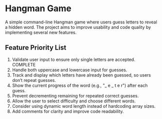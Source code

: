 # Hangman Game

A simple command-line Hangman game where users guess letters to reveal a hidden word. The project aims to improve usability and code quality by implementing several new features.

## Feature Priority List

1. Validate user input to ensure only single letters are accepted. COMPLETE
2. Handle both uppercase and lowercase input for guesses.
3. Track and display which letters have already been guessed, so users don’t repeat guesses.
4. Show the current progress of the word (e.g., "_ e _ t e r") after each guess.
5. Prevent decrementing remaining for repeated correct guesses.
6. Allow the user to select difficulty and choose different words.
7. Consider using dynamic word length instead of hardcoding array sizes.
8. Add comments for clarity and improve code readability.
